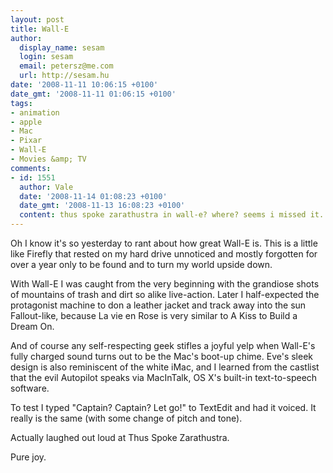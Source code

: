 ```yaml
---
layout: post
title: Wall-E
author:
  display_name: sesam
  login: sesam
  email: petersz@me.com
  url: http://sesam.hu
date: '2008-11-11 10:06:15 +0100'
date_gmt: '2008-11-11 01:06:15 +0100'
tags:
- animation
- apple
- Mac
- Pixar
- Wall-E
- Movies &amp; TV
comments:
- id: 1551
  author: Vale
  date: '2008-11-14 01:08:23 +0100'
  date_gmt: '2008-11-13 16:08:23 +0100'
  content: thus spoke zarathustra in wall-e? where? seems i missed it.
---
```


Oh I know it's so yesterday to rant about how great Wall-E is. This is a little like Firefly that rested on my hard drive unnoticed and mostly forgotten for over a year only to be found and to turn my world upside down.

With Wall-E I was caught from the very beginning with the grandiose shots of mountains of trash and dirt so alike live-action. Later I half-expected the protagonist machine to don a leather jacket and track away into the sun Fallout-like, because La vie en Rose is very similar to A Kiss to Build a Dream On.

And of course any self-respecting geek stifles a joyful yelp when Wall-E's fully charged sound turns out to be the Mac's boot-up chime. Eve's sleek design is also reminiscent of the white iMac, and I learned from the castlist that the evil Autopilot speaks via MacInTalk, OS X's built-in text-to-speech software.

To test I typed "Captain? Captain? Let go!" to TextEdit and had it voiced. It really is the same (with some change of pitch and tone).

Actually laughed out loud at Thus Spoke Zarathustra.

Pure joy.
